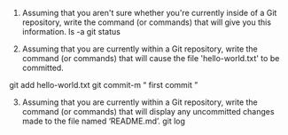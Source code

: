 
1. Assuming that you aren't sure whether you're currently inside of a Git repository, write the command (or commands) that will give you this information.
ls -a
git status


2. Assuming that you are currently within a Git repository, write the command (or commands) that will cause the file 'hello-world.txt' to be committed.

git add hello-world.txt
git commit-m “ first commit ”


3. Assuming that you are currently within a Git repository, write the command (or commands) that will display any uncommitted changes made to the file named ‘README.md’.
git log

